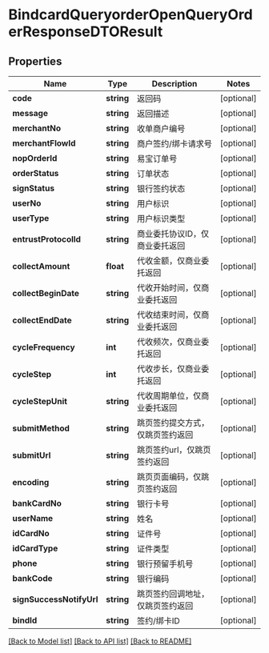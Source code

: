 # BindcardQueryorderOpenQueryOrderResponseDTOResult

## Properties
Name | Type | Description | Notes
------------ | ------------- | ------------- | -------------
**code** | **string** | 返回码 | [optional] 
**message** | **string** | 返回描述 | [optional] 
**merchantNo** | **string** | 收单商户编号 | [optional] 
**merchantFlowId** | **string** | 商户签约/绑卡请求号 | [optional] 
**nopOrderId** | **string** | 易宝订单号 | [optional] 
**orderStatus** | **string** | 订单状态 | [optional] 
**signStatus** | **string** | 银行签约状态 | [optional] 
**userNo** | **string** | 用户标识 | [optional] 
**userType** | **string** | 用户标识类型 | [optional] 
**entrustProtocolId** | **string** | 商业委托协议ID，仅商业委托返回 | [optional] 
**collectAmount** | **float** | 代收金额，仅商业委托返回 | [optional] 
**collectBeginDate** | **string** | 代收开始时间，仅商业委托返回 | [optional] 
**collectEndDate** | **string** | 代收结束时间，仅商业委托返回 | [optional] 
**cycleFrequency** | **int** | 代收频次，仅商业委托返回 | [optional] 
**cycleStep** | **int** | 代收步长，仅商业委托返回 | [optional] 
**cycleStepUnit** | **string** | 代收周期单位，仅商业委托返回 | [optional] 
**submitMethod** | **string** | 跳页签约提交方式，仅跳页签约返回 | [optional] 
**submitUrl** | **string** | 跳页签约url，仅跳页签约返回 | [optional] 
**encoding** | **string** | 跳页页面编码，仅跳页签约返回 | [optional] 
**bankCardNo** | **string** | 银行卡号 | [optional] 
**userName** | **string** | 姓名 | [optional] 
**idCardNo** | **string** | 证件号 | [optional] 
**idCardType** | **string** | 证件类型 | [optional] 
**phone** | **string** | 银行预留手机号 | [optional] 
**bankCode** | **string** | 银行编码 | [optional] 
**signSuccessNotifyUrl** | **string** | 跳页签约回调地址，仅跳页签约返回 | [optional] 
**bindId** | **string** | 签约/绑卡ID | [optional] 

[[Back to Model list]](../README.md#documentation-for-models) [[Back to API list]](../README.md#documentation-for-api-endpoints) [[Back to README]](../README.md)


